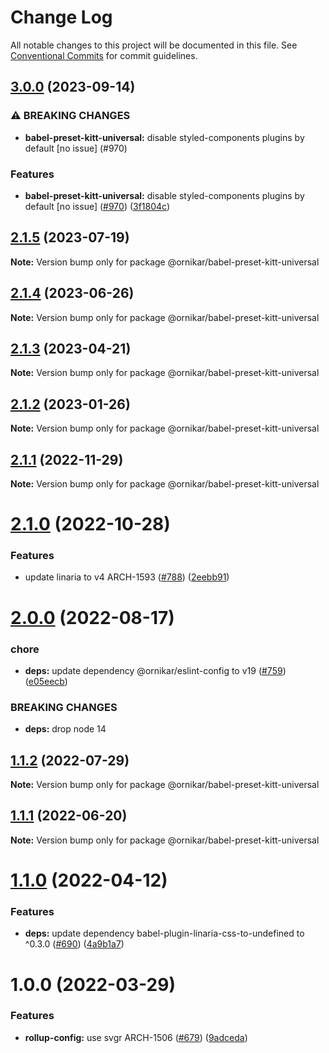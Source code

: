 # Change Log

All notable changes to this project will be documented in this file.
See [Conventional Commits](https://conventionalcommits.org) for commit guidelines.

## [3.0.0](https://github.com/ornikar/shared-configs/compare/@ornikar/babel-preset-kitt-universal@2.1.5...@ornikar/babel-preset-kitt-universal@3.0.0) (2023-09-14)


### ⚠ BREAKING CHANGES

* **babel-preset-kitt-universal:** disable styled-components plugins by default [no issue] (#970)

### Features

* **babel-preset-kitt-universal:** disable styled-components plugins by default [no issue] ([#970](https://github.com/ornikar/shared-configs/issues/970)) ([3f1804c](https://github.com/ornikar/shared-configs/commit/3f1804c151e0cc6d1c6027fce5b5e6ec62be8e78))



## [2.1.5](https://github.com/ornikar/shared-configs/compare/@ornikar/babel-preset-kitt-universal@2.1.4...@ornikar/babel-preset-kitt-universal@2.1.5) (2023-07-19)

**Note:** Version bump only for package @ornikar/babel-preset-kitt-universal





## [2.1.4](https://github.com/ornikar/shared-configs/compare/@ornikar/babel-preset-kitt-universal@2.1.3...@ornikar/babel-preset-kitt-universal@2.1.4) (2023-06-26)

**Note:** Version bump only for package @ornikar/babel-preset-kitt-universal





## [2.1.3](https://github.com/ornikar/shared-configs/compare/@ornikar/babel-preset-kitt-universal@2.1.2...@ornikar/babel-preset-kitt-universal@2.1.3) (2023-04-21)

**Note:** Version bump only for package @ornikar/babel-preset-kitt-universal





## [2.1.2](https://github.com/ornikar/shared-configs/compare/@ornikar/babel-preset-kitt-universal@2.1.1...@ornikar/babel-preset-kitt-universal@2.1.2) (2023-01-26)

**Note:** Version bump only for package @ornikar/babel-preset-kitt-universal





## [2.1.1](https://github.com/ornikar/shared-configs/compare/@ornikar/babel-preset-kitt-universal@2.1.0...@ornikar/babel-preset-kitt-universal@2.1.1) (2022-11-29)

**Note:** Version bump only for package @ornikar/babel-preset-kitt-universal





# [2.1.0](https://github.com/ornikar/shared-configs/compare/@ornikar/babel-preset-kitt-universal@2.0.0...@ornikar/babel-preset-kitt-universal@2.1.0) (2022-10-28)


### Features

* update linaria to v4 ARCH-1593 ([#788](https://github.com/ornikar/shared-configs/issues/788)) ([2eebb91](https://github.com/ornikar/shared-configs/commit/2eebb91dc91a8c6b6ca3c8e88bb42843aa252dca))





# [2.0.0](https://github.com/ornikar/shared-configs/compare/@ornikar/babel-preset-kitt-universal@1.1.2...@ornikar/babel-preset-kitt-universal@2.0.0) (2022-08-17)


### chore

* **deps:** update dependency @ornikar/eslint-config to v19 ([#759](https://github.com/ornikar/shared-configs/issues/759)) ([e05eecb](https://github.com/ornikar/shared-configs/commit/e05eecb898d047b44277ce4f65fc724831bb2ece))


### BREAKING CHANGES

* **deps:** drop node 14 





## [1.1.2](https://github.com/ornikar/shared-configs/compare/@ornikar/babel-preset-kitt-universal@1.1.1...@ornikar/babel-preset-kitt-universal@1.1.2) (2022-07-29)

**Note:** Version bump only for package @ornikar/babel-preset-kitt-universal





## [1.1.1](https://github.com/ornikar/shared-configs/compare/@ornikar/babel-preset-kitt-universal@1.1.0...@ornikar/babel-preset-kitt-universal@1.1.1) (2022-06-20)

**Note:** Version bump only for package @ornikar/babel-preset-kitt-universal





# [1.1.0](https://github.com/ornikar/shared-configs/compare/@ornikar/babel-preset-kitt-universal@1.0.0...@ornikar/babel-preset-kitt-universal@1.1.0) (2022-04-12)


### Features

* **deps:** update dependency babel-plugin-linaria-css-to-undefined to ^0.3.0 ([#690](https://github.com/ornikar/shared-configs/issues/690)) ([4a9b1a7](https://github.com/ornikar/shared-configs/commit/4a9b1a7c0d217daa67ea37d37a428989a72d2063))





# 1.0.0 (2022-03-29)


### Features

* **rollup-config:** use svgr ARCH-1506 ([#679](https://github.com/ornikar/shared-configs/issues/679)) ([9adceda](https://github.com/ornikar/shared-configs/commit/9adcedae3c277af26946d1d5a93dc169596f565e))
